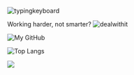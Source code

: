 ![typingkeyboard](https://github.com/BruceWind/BruceWind/assets/6711309/dd4f466b-8251-4ad6-b215-f9e37e7e0cff)


Working harder, not smarter? 
![dealwithit](https://github.com/BruceWind/BruceWind/assets/6711309/290a4e28-540b-4c98-b33c-ad635b8bc6fc)


![My GitHub](https://github-readme-stats.vercel.app/api?username=brucewind&count_private=true&show_icons=true&theme=vue&include_all_commits=true)

![Top Langs](https://github-readme-stats.vercel.app/api/top-langs/?username=brucewind&theme=vue&count_private=true&show_icons=true&layout=compact)

![](https://komarev.com/ghpvc/?username=brucewind)
